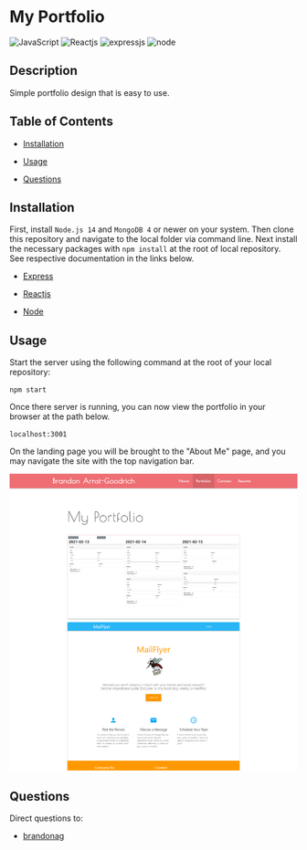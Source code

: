 # My Portfolio

![JavaScript](https://img.shields.io/badge/JavaScript-ES6-green)
![Reactjs](https://img.shields.io/badge/React-16-blue)
![expressjs](https://img.shields.io/badge/express-4-blue)
![node](https://img.shields.io/badge/node-14-green)


## Description

Simple portfolio design that is easy to use.

## Table of Contents

  * [Installation](#installation)

  * [Usage](#usage)

  * [Questions](#questions)

## Installation

First, install `Node.js 14` and `MongoDB 4` or newer on your system. Then clone this repository and navigate to the local folder via command line. Next install the necessary packages with `npm install` at the root of local repository. See respective documentation in the links below.

* [Express](https://expressjs.com/)

* [Reactjs](https://reactjs.org/docs/getting-started.html)

* [Node](https://nodejs.org/en/)

## Usage

Start the server using the following command at the root of your local repository:

```
npm start
```

Once there server is running, you can now view the portfolio in your browser at the path below.

```
localhost:3001
```

On the landing page you will be brought to the "About Me" page, and you may navigate the site with the top navigation bar.

![Portfolio Example](https://github.com/BrandonAG/my-portfolio/blob/main/portfolio-example.png?raw=true)

## Questions

Direct questions to:

* [brandonag](https://github.com/brandonag)